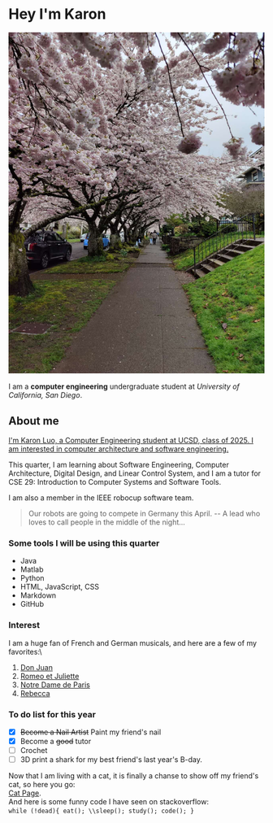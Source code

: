 # Hey I'm Karon
 ![Cherry blossoms in Seattle, 21st Avenue](images/Cherry%20Blossoms.jpg)
 
 I am a **computer engineering** undergraduate student at _University of California, San Diego_.

## About me
 [I'm Karon Luo, a Computer Engineering student at UCSD, class of 2025. I am interested in computer architecture and software engineering. ](/images/k1luo.jpg)
 
 This quarter, I am learning about Software Engineering, Computer Architecture, Digital Design, and Linear Control System, and I am a tutor for CSE 29: Introduction to Computer Systems and Software Tools. 

 I am  also a member in the IEEE robocup software team. 
 > Our robots are going to compete in Germany this April. -- A lead who loves to call people in the middle of the night...

### Some tools I will be using this quarter
 + Java
 + Matlab
 + Python
 + HTML, JavaScript, CSS
 + Markdown
 + GitHub

### Interest
 I am a huge fan of French and German musicals, and here are a few of my favorites:\
 1. [Don Juan](https://www.youtube.com/watch?v=UD6_Kez8rlY)
 2. [Romeo et Juliette](https://www.youtube.com/watch?v=aJ6dNghcBxw)
 3. [Notre Dame de Paris](https://www.youtube.com/watch?v=3AnTqOIgPr0)
 4. [Rebecca](https://www.youtube.com/watch?v=4Nhg90BD3N4)
  
### To do list for this year
 - [x] ~~Become a Nail Artist~~ Paint my friend's nail
 - [x]  Become a ~~good~~ tutor
 - [ ]  Crochet
 - [ ]  3D print a shark for my best friend's last year's B-day.

 Now that I am living with a cat, it is finally a chanse to show off my friend's cat, so here you go:\
 [Cat Page](cat.md).\
 And here is some funny code I have seen on stackoverflow:\
 `while (!dead){
     eat();
     \\sleep();
     study();
     code();
  }`




